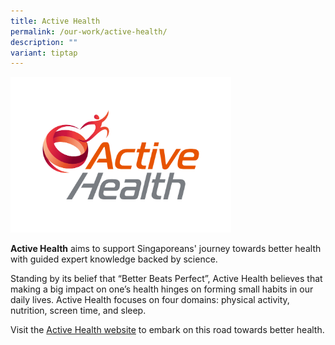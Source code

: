 ```yaml
---
title: Active Health
permalink: /our-work/active-health/
description: ""
variant: tiptap
---
```

<div class="isomer-image-wrapper">
<img style="width: 70%;" height="auto" width="100%" alt="" src="/images/AH_New_Logo_2022__Final_01.png">
</div>
<p><strong>Active Health</strong> aims to support Singaporeans' journey towards
better health with guided expert knowledge backed by science.</p>
<p>Standing by its belief that “Better Beats Perfect”, Active Health believes
that making a big impact on one’s health hinges on forming small habits
in our daily lives. Active Health focuses on four domains: physical activity,
nutrition, screen time, and sleep.</p>
<p>Visit the <a href="https://www.activesgcircle.gov.sg/activehealth" rel="noopener noreferrer nofollow" target="_blank">Active Health website</a> to
embark on this road towards better health.</p>